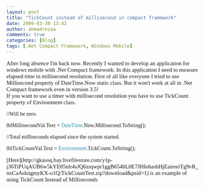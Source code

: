 ```yaml
---
layout: post
title: "TickCount instead of millisecond in compact framework"
date: 2009-03-30 13:42
author: ahmadrezaa
comments: true
categories: [Blog]
tags: [.Net Compact Framework, Windows Mobile]
---
```

<p style="font-family:calibri;font-size:11pt;margin:0;">After long absence I'm back now. Recently I wanted to develop an application for windows mobile with .Net Compact framework. In this application I need to measure elapsed time in millisecond resolution. First of all like everyone I tried to use Millisecond property of DateTime.Now static class. But it won't work at all in .Net Compact framework even in version 3.5!
  <p style="font-family:calibri;font-size:11pt;margin:0;">If you want to use a timer with millisecond resolution you have to use TickCount property of Environment class.
  <p style="font-family:calibri;font-size:11pt;margin:0;">
  <p style="font-family:calibri;font-size:11pt;margin:0;">
  <p style="font-family:&#039;color:green;font-size:10pt;margin:0;">//Will be zero.
  <p style="font-family:&#039;font-size:10pt;margin:0;">lblMillisecondVal.Text = <span style="color:#2b91af;">DateTime</span>.Now.Millisecond.ToString();
  <p style="font-family:&#039;color:green;font-size:10pt;margin:0;">//Total milliseconds elapsed since the system started.
  <p style="font-family:&#039;font-size:10pt;margin:0;">lblTickCountVal.Text = <span style="color:#2b91af;">Environment</span>.TickCount.ToString();
  <p style="font-family:&#039;font-size:10pt;margin:0;">
  <p style="font-family:calibri;font-size:11pt;margin:0;">[Here](http://gkasoq.bay.livefilestore.com/y1p-j36TiPUqAUB6w5kYE05nlr4sJQ6zrqwpr1ggB654bL0E7JHIehasbHjEaireeiTg9vR_nxCaAskngmyKX-o1Q/TickCountTest.zip?download&amp;psid=1) is an example of using TickCount Instead of Milliseconds

